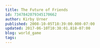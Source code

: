 ```yaml
---
title: The Future of Friends
id: 7347842079345170662
author: Kirby Urner
published: 2008-10-05T18:39:00.000-07:00
updated: 2017-06-10T10:38:01.818-07:00
blog: world_game
tags: 
---
```


